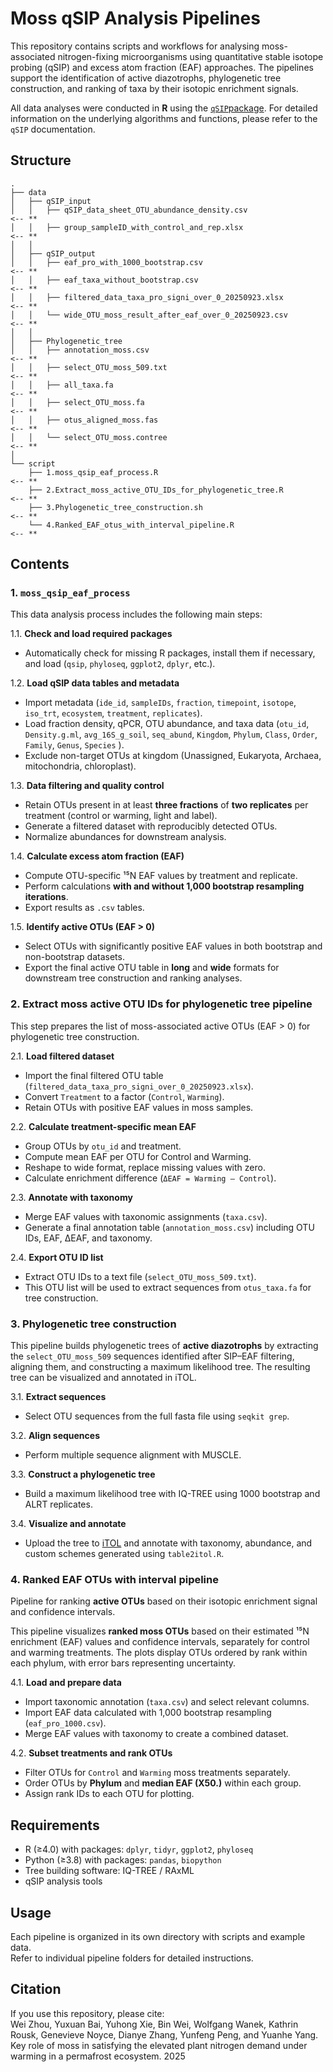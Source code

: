 # Moss qSIP Analysis Pipelines

This repository contains scripts and workflows for analysing moss-associated nitrogen-fixing microorganisms using quantitative stable isotope probing (qSIP) and excess atom fraction (EAF) approaches. The pipelines support the identification of active diazotrophs, phylogenetic tree construction, and ranking of taxa by their isotopic enrichment signals.  

All data analyses were conducted in **R** using the [`qSIP`package](https://github.com/bramstone/qsip). For detailed information on the underlying algorithms and functions, please refer to the `qSIP` documentation.

## Structure
```
.
├── data
│   ├── qSIP_input
│   │   ├── qSIP_data_sheet_OTU_abundance_density.csv                  <-- **
│   │   ├── group_sampleID_with_control_and_rep.xlsx                   <-- **
│   │
│   ├── qSIP_output
│   │   ├── eaf_pro_with_1000_bootstrap.csv                            <-- **
│   │   ├── eaf_taxa_without_bootstrap.csv                             <-- **
│   │   ├── filtered_data_taxa_pro_signi_over_0_20250923.xlsx          <-- **
│   │   └── wide_OTU_moss_result_after_eaf_over_0_20250923.csv         <-- **
│   │
│   ├── Phylogenetic_tree
│   │   ├── annotation_moss.csv                                        <-- **
│   │   ├── select_OTU_moss_509.txt                                    <-- **
│   │   ├── all_taxa.fa                                                <-- **
│   │   ├── select_OTU_moss.fa                                         <-- **
│   │   ├── otus_aligned_moss.fas                                      <-- **
│   │   └── select_OTU_moss.contree                                    <-- **
│
└── script
    ├── 1.moss_qsip_eaf_process.R                                       <-- **
    ├── 2.Extract_moss_active_OTU_IDs_for_phylogenetic_tree.R           <-- **
    ├── 3.Phylogenetic_tree_construction.sh                             <-- **
    └── 4.Ranked_EAF_otus_with_interval_pipeline.R                      <-- **
```

## Contents

### 1. `moss_qsip_eaf_process`
This data analysis process includes the following main steps:

1.1. **Check and load required packages**  
   - Automatically check for missing R packages, install them if necessary, and load (`qsip`, `phyloseq`, `ggplot2`, `dplyr`, etc.).

1.2. **Load qSIP data tables and metadata**  
   - Import metadata (`ide_id`, `sampleIDs`, `fraction`, `timepoint`, `isotope`, `iso_trt`, `ecosystem`, `treatment`, `replicates`).  
   - Load fraction density, qPCR, OTU abundance, and taxa data (`otu_id`, `Density.g.ml`, `avg_16S_g_soil`, `seq_abund`,  `Kingdom`, `Phylum`, `Class`, `Order`, `Family`, `Genus`, `Species` ).  
   - Exclude non-target OTUs at kingdom (Unassigned, Eukaryota, Archaea, mitochondria, chloroplast).

1.3. **Data filtering and quality control**  
   - Retain OTUs present in at least **three fractions** of **two replicates** per treatment (control or warming, light and label).  
   - Generate a filtered dataset with reproducibly detected OTUs.  
   - Normalize abundances for downstream analysis.

1.4. **Calculate excess atom fraction (EAF)**  
   - Compute OTU-specific ¹⁵N EAF values by treatment and replicate.  
   - Perform calculations **with and without 1,000 bootstrap resampling iterations**.  
   - Export results as `.csv` tables.

1.5. **Identify active OTUs (EAF > 0)**  
   - Select OTUs with significantly positive EAF values in both bootstrap and non-bootstrap datasets.  
   - Export the final active OTU table in **long** and **wide** formats for downstream tree construction and ranking analyses.

### 2. Extract moss active OTU IDs for phylogenetic tree pipeline
This step prepares the list of moss-associated active OTUs (EAF > 0) for phylogenetic tree construction.

2.1. **Load filtered dataset**  
   - Import the final filtered OTU table (`filtered_data_taxa_pro_signi_over_0_20250923.xlsx`).  
   - Convert `Treatment` to a factor (`Control`, `Warming`).  
   - Retain OTUs with positive EAF values in moss samples.

2.2. **Calculate treatment-specific mean EAF**  
   - Group OTUs by `otu_id` and treatment.  
   - Compute mean EAF per OTU for Control and Warming.  
   - Reshape to wide format, replace missing values with zero.  
   - Calculate enrichment difference (`ΔEAF = Warming – Control`).

2.3. **Annotate with taxonomy**  
   - Merge EAF values with taxonomic assignments (`taxa.csv`).  
   - Generate a final annotation table (`annotation_moss.csv`) including OTU IDs, EAF, ΔEAF, and taxonomy.

2.4. **Export OTU ID list**  
   - Extract OTU IDs to a text file (`select_OTU_moss_509.txt`).  
   - This OTU list will be used to extract sequences from `otus_taxa.fa` for tree construction.

### 3. Phylogenetic tree construction
This pipeline builds phylogenetic trees of **active diazotrophs** by extracting the `select_OTU_moss_509` sequences identified after SIP–EAF filtering, aligning them, and constructing a maximum likelihood tree. The resulting tree can be visualized and annotated in iTOL.

3.1. **Extract sequences**  
   - Select OTU sequences from the full fasta file using `seqkit grep`.

3.2. **Align sequences**  
   - Perform multiple sequence alignment with MUSCLE.

3.3. **Construct a phylogenetic tree**  
   - Build a maximum likelihood tree with IQ-TREE using 1000 bootstrap and ALRT replicates.

3.4. **Visualize and annotate**  
   - Upload the tree to [iTOL](http://itol.embl.de/) and annotate with taxonomy, abundance, and custom schemes generated using `table2itol.R`.

### 4. Ranked EAF OTUs with interval pipeline
Pipeline for ranking **active OTUs** based on their isotopic enrichment signal and confidence intervals.

This pipeline visualizes **ranked moss OTUs** based on their estimated ¹⁵N enrichment (EAF) values and confidence intervals, separately for control and warming treatments. The plots display OTUs ordered by rank within each phylum, with error bars representing uncertainty.

4.1. **Load and prepare data**  
   - Import taxonomic annotation (`taxa.csv`) and select relevant columns.  
   - Import EAF data calculated with 1,000 bootstrap resampling (`eaf_pro_1000.csv`).  
   - Merge EAF values with taxonomy to create a combined dataset.

4.2. **Subset treatments and rank OTUs**  
   - Filter OTUs for `Control` and `Warming` moss treatments separately.  
   - Order OTUs by **Phylum** and **median EAF (X50.)** within each group.  
   - Assign rank IDs to each OTU for plotting.

## Requirements
- R (≥4.0) with packages: `dplyr`, `tidyr`, `ggplot2`, `phyloseq`
- Python (≥3.8) with packages: `pandas`, `biopython`
- Tree building software: IQ-TREE / RAxML
- qSIP analysis tools  


## Usage
Each pipeline is organized in its own directory with scripts and example data.  
Refer to individual pipeline folders for detailed instructions.


## Citation
If you use this repository, please cite:  
Wei Zhou, Yuxuan Bai, Yuhong Xie, Bin Wei, Wolfgang Wanek, Kathrin Rousk, Genevieve Noyce, Dianye Zhang, Yunfeng Peng, and Yuanhe Yang. Key role of moss in satisfying the elevated plant nitrogen demand under warming in a permafrost ecosystem. 2025 

